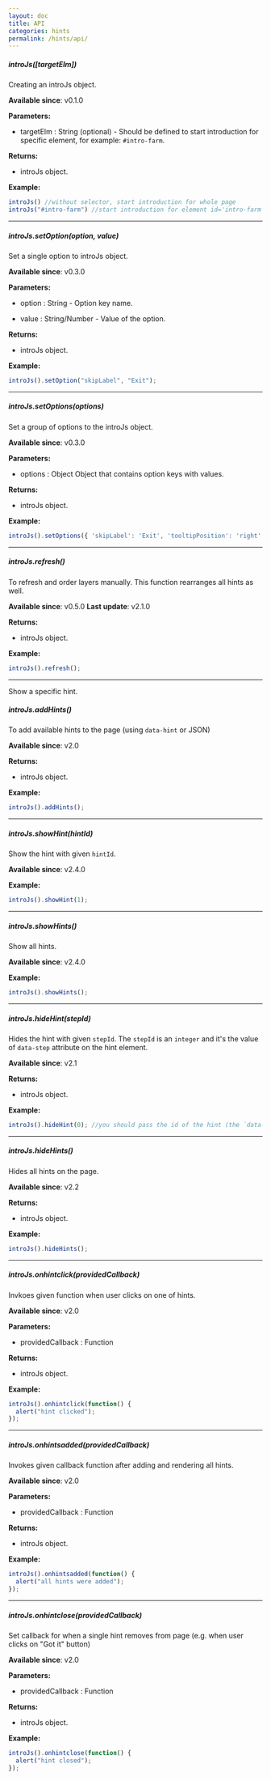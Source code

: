 ```yaml
---
layout: doc
title: API
categories: hints
permalink: /hints/api/
---
```


##### introJs([targetElm])

Creating an introJs object.

**Available since**: v0.1.0

**Parameters:**

 - targetElm : String (optional) - Should be defined to start introduction for specific element, for example: `#intro-farm`.

**Returns:**

 - introJs object.

**Example:**

```javascript
introJs() //without selector, start introduction for whole page
introJs("#intro-farm") //start introduction for element id='intro-farm'
````

-----

##### introJs.setOption(option, value)

Set a single option to introJs object.

**Available since**: v0.3.0

**Parameters:**

 - option : String - Option key name.

 - value : String/Number - Value of the option.

**Returns:**

 - introJs object.

**Example:**

```javascript
introJs().setOption("skipLabel", "Exit");
````

----

##### introJs.setOptions(options)

Set a group of options to the introJs object.

**Available since**: v0.3.0

**Parameters:**

 - options : Object
   Object that contains option keys with values.

**Returns:**

 - introJs object.

**Example:**

```javascript
introJs().setOptions({ 'skipLabel': 'Exit', 'tooltipPosition': 'right' });
````

----

##### introJs.refresh()

To refresh and order layers manually. This function rearranges all hints as well.

**Available since**: v0.5.0
**Last update**: v2.1.0

**Returns:**
 - introJs object.

**Example:**
```javascript
introJs().refresh();
````

----

Show a specific hint.

##### introJs.addHints()

To add available hints to the page (using `data-hint` or JSON)

**Available since**: v2.0

**Returns:**
 - introJs object.

**Example:**
```javascript
introJs().addHints();
````

-----

##### introJs.showHint(hintId)

Show the hint with given `hintId`.

**Available since**: v2.4.0

**Example:**
```javascript
introJs().showHint(1);
````

-----

##### introJs.showHints()

Show all hints.

**Available since**: v2.4.0

**Example:**
```javascript
introJs().showHints();
````

-----

##### introJs.hideHint(stepId)

Hides the hint with given `stepId`. The `stepId` is an `integer` and it's the value of `data-step` attribute on the hint element.

**Available since**: v2.1

**Returns:**
 - introJs object.

**Example:**
```javascript
introJs().hideHint(0); //you should pass the id of the hint (the `data-step` attribute).
````

-----

##### introJs.hideHints()

Hides all hints on the page.

**Available since**: v2.2

**Returns:**
 - introJs object.

**Example:**
```javascript
introJs().hideHints();
````

-----

##### introJs.onhintclick(providedCallback)

Invkoes given function when user clicks on one of hints.

**Available since**: v2.0

**Parameters:**
 - providedCallback : Function

**Returns:**
 - introJs object.

**Example:**
```javascript
introJs().onhintclick(function() {
  alert("hint clicked");
});
````

-----

##### introJs.onhintsadded(providedCallback)

Invokes given callback function after adding and rendering all hints.

**Available since**: v2.0

**Parameters:**
 - providedCallback : Function

**Returns:**
 - introJs object.

**Example:**
```javascript
introJs().onhintsadded(function() {
  alert("all hints were added");
});
````

-----

##### introJs.onhintclose(providedCallback)

Set callback for when a single hint removes from page (e.g. when user clicks on "Got it" button)

**Available since**: v2.0

**Parameters:**
 - providedCallback : Function

**Returns:**
 - introJs object.

**Example:**
```javascript
introJs().onhintclose(function() {
  alert("hint closed");
});
````
